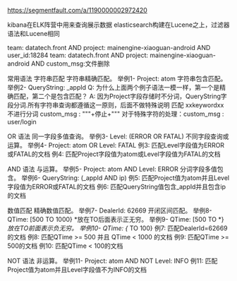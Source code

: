 https://segmentfault.com/a/1190000002972420


kibana在ELK阵营中用来查询展示数据
elasticsearch构建在Lucene之上，过滤器语法和Lucene相同

team: datatech.front  AND  project: mainengine-xiaoguan-android  AND user_id:18284
team: datatech.front  AND  project: mainengine-xiaoguan-android  AND custom_msg:文件删除

常用语法
字符串匹配
字符串精确匹配。 举例1- Project: atom
字符串包含匹配。 举例2- QueryString: _appId
Q: 为什么上面两个例子语法一模一样，第一个是精确匹配，第二个是包含匹配？
A: 因为Project字段存储时不分词，QueryString字段分词.所有字符串查询都遵循这一原则，后面不做特殊说明
匹配 xxkeywordxx 不进行分词
custom_msg : "\""+停止+"\""
对于特殊字符的处理：custom_msg : user\/login

OR 语法
同一字段多值查询。 举例3- Level: (ERROR OR FATAL)
不同字段查询或运算。 举例4- Project: atom OR Level: FATAL
例3: 匹配Level字段值为ERROR或FATAL的文档
例4: 匹配Project字段值为atom或Level字段值为FATAL的文档

AND 语法
与运算。 举例5- Project: atom AND Level: ERROR
分词字段多值包含。 举例6- QueryString: (_appId AND ip)
例5: 匹配Project值为atom并且Level字段值为ERROR或FATAL的文档
例6: 匹配QueryString值包含_appId并且包含ip的文档

数值匹配
精确数值匹配。 举例7- DealerId: 62669
开闭区间匹配。 举例8- QTime: [500 TO 1000}
*放在TO后面表示正无穷。 举例9- QTime: [500 TO *}
*放在TO前面表示负无穷。 举例10- QTime: {* TO 100}
例7: 匹配DealerId=62669的文档
例8: 匹配QTime >= 500 并且 QTime < 1000 的文档
例9: 匹配QTime >= 500的文档
例10: 匹配QTime < 100的文档

NOT 语法
非运算。 举例11- Project: atom AND NOT Level: INFO
例11: 匹配Project值为atom并且Level字段值不为INFO的文档